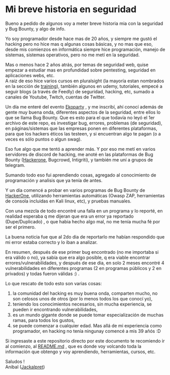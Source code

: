 # Mi breve historia en seguridad

Bueno a pedido de algunos voy a meter breve historia mia con la seguridad y Bug Bounty, y algo de info.  
  
Yo soy programador desde hace mas de 20 años, y siempre me gustó el hacking pero no hice mas q algunas cosas básicas, y no mas que eso, desde mis comienzos en informática siempre hice programación, manejo de sistemas, sistemas operativos, pero no me metí en la seguridad.  
  
Mas o menos hace 2 años atrás, por temas de seguridad web, quise empezar a estudiar mas en profundidad sobre pentesting, seguridad en aplicaciones webs, etc.  
A raiz de eso hice varios cursos en pluralsight (la mayoría estan nombrados en la sección de [training](training.md)), también algunos en udemy, tutoriales, empecé a seguir blogs (a través de Feedly) de seguridad, hacking, etc, sumado a canales de Youtube, Twitch, cuentas de Twitter.  

Un día me enteré del evento [Ekoparty](https://ekoparty.org/) , y me inscribí, ahí conocí además de gente muy buena onda, diferentes aspectos de la seguridad, entre ellos lo que se llama Bug Bounty. Que es esto para el que todavía no leyó el 1er archivo de este repo, es investigar bug, errores, problemas (de seguridad), en páginas/sistemas que las empresas ponen en diferentes plataformas, para que los hackers éticos las testeen, y si encuentran algo te pagan (o a veces es sólo puntos o algun swag).  
  
  
Eso fue algo que me tentó a aprender más. Y por eso me metí en varios servidores de discord de hacking, me anoté en las plataformas de Bug Bounty ([Hackerone](https://www.hackerone.com/), Bugcrowd, Intigriti), y también me uní a grupos de telegram.  
  
Sumando todo eso fui aprendiendo cosas, agregado al conocimiento de programación y analisis que ya tenía de antes.   


Y un día comencé a probar en varios programas de Bug Bounty de [HackerOne](https://www.hackerone.com/), utilizando herramientas automáticas (Owasp ZAP, herramientas de consola incluidas en Kali linux, etc), y pruebas manuales.  

Con una mezcla de todo encontré una falla en un programa y lo reporté, en realidad esperaba q me dijeran que era un error ya reportado (Dupe/Duplicado) , o que habia hecho algo mal, no me tenía mucha fé por ser el primero.  

La buena noticia fue que al 2do dia de reportarlo me habían respondido que mi error estaba correcto y lo iban a analizar.  


En resumen, después de ese primer bug encontrado (no me importaba si era válido o no), ya sabía que era algo posible, q era viable encontrar errores/vulnerabilidades, y después de ese dia, en solo 2 meses encontré 4 vulnerabilidades en diferentes programas (2 en programas públicos y 2 en privados) y todas fueron válidas :) .  

Lo que rescato de todo esto son varias cosas:  
1) la comunidad del hacking es muy buena onda, comparten mucho, no son celosos unos de otros (por lo menos todos los que conocí yo),  
2) teniendo los conocimientos necesarios, sin mucha experiencia, se pueden ir encontrando vulnerabilidades,  
3) es un mundo gigante donde se puede tomar especialización de muchas ramas, para todos los gustos,  
4) se puede comenzar a cualquier edad. Mas allá de mi experiencia como programador, en hacking no tenía ningunay comencé a mis 39 añós :D 
  
  
  
Si ingresaste a este repositorio directo por este documento te recomiendo ir al comienzo, al [README.md](README.md) , que es donde voy volcando toda la información que obtengo y voy aprendiendo, herramientas, cursos, etc.  


Saludos !   
Anibal ([Jackalpret](https://hackerone.com/jackalpret?type=user))
